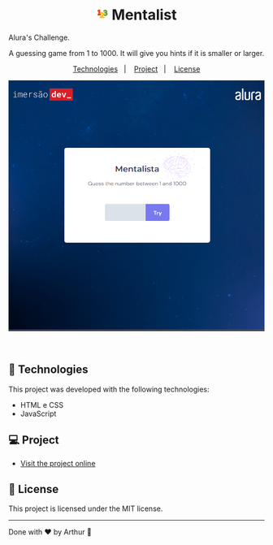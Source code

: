 <h1 align="center"> 
  <img alt="Mentalist" src="./src/images/favicon.ico" width="24px">
  Mentalist
</h1>


Alura's Challenge.
<p align="center">
  A guessing game from 1 to 1000. It will give you hints if it is smaller or larger. <br/>
</p>

<p align="center">
  <a href="#-technologies">Technologies</a>&nbsp;&nbsp;&nbsp;|&nbsp;&nbsp;&nbsp;
  <a href="#-project">Project</a>&nbsp;&nbsp;&nbsp;|&nbsp;&nbsp;&nbsp;
  <a href="#memo-licença">License</a>
</p>

<p align="center">
  <img alt="License" src=".github/guessthenumber.png">
</p>

<br>

## 🚀 Technologies

This project was developed with the following technologies:

- HTML e CSS
- JavaScript

## 💻 Project

- [Visit the project online](https://arks-lacerda.github.io/04-everydayHabitsExplorer/)

## 📝 License

This project is licensed under the MIT license.

---

Done with ♥ by Arthur 👋

